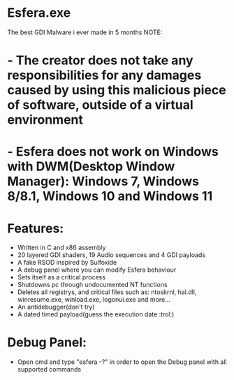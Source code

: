 # Esfera.exe
The best GDI Malware i ever made in 5 months
NOTE: 
# - The creator does not take any responsibilities for any damages caused by using this malicious piece of software, outside of a virtual environment
# - Esfera does not work on Windows with DWM(Desktop Window Manager): Windows 7, Windows 8/8.1, Windows 10 and Windows 11 

# Features:
- Written in C and x86 assembly
- 20 layered GDI shaders, 19 Audio sequences and 4 GDI payloads
- A fake RSOD inspired by Sulfoxide
- A debug panel where you can modify Esfera behaviour
- Sets itself as a critical process
- Shutdowns pc through undocumented NT functions
- Deletes all registrys, and critical files such as: ntoskrnl, hal.dll, winresume.exe, winload.exe, logonui.exe and more...
- An antidebugger(don't try)
- A dated timed payload(guess the execution date :trol:)

# Debug Panel:
- Open cmd and type "esfera -?" in order to open the Debug panel with all supported commands
